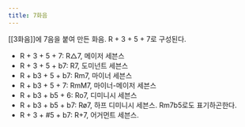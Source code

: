 ```yaml
---
title: 7화음
---
```


[[3화음]]에 7음을 붙여 만든 화음. R + 3 + 5 + 7로 구성된다.


- R + 3 + 5 + 7: R△7, 메이저 세븐스
- R + 3 + 5 + b7: R7, 도미넌트 세븐스
- R + b3 + 5 + b7: Rm7, 마이너 세븐스
- R + b3 + 5 + 7: RmM7, 마이너-메이저 세븐스
- R + b3 + b5 + 6: Ro7, 디미니시 세븐스
- R + b3 + b5 + b7: Rø7, 하프 디미니시 세븐스. Rm7b5로도 표기하곤한다.
- R + 3 + #5 + b7: R+7, 어거먼트 세븐스.
